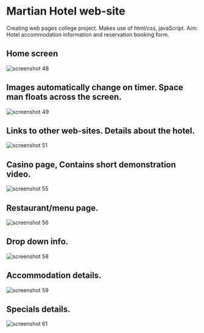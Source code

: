 # Martian Hotel web-site
Creating web pages college project.
Makes use of html/css, javaScript.
Aim: Hotel accommodation information and reservation booking form.
## Home screen
![screenshot 48](https://user-images.githubusercontent.com/34503137/34160743-dbd2c7e4-e4d6-11e7-8823-7b6a1a4c5353.png)
## Images automatically change on timer. Space man floats across the screen.
![screenshot 49](https://user-images.githubusercontent.com/34503137/34161081-1931f816-e4d8-11e7-8775-56f0094a1529.png)
## Links to other web-sites. Details about the hotel.
![screenshot 51](https://user-images.githubusercontent.com/34503137/34161719-26e6d43e-e4da-11e7-8b99-577c9f898bc0.png)
## Casino page, Contains short demonstration video.
![screenshot 55](https://user-images.githubusercontent.com/34503137/34166528-cf7a12f2-e4e7-11e7-8e3e-3820461bd584.png)
## Restaurant/menu page.
![screenshot 56](https://user-images.githubusercontent.com/34503137/34166707-473cf818-e4e8-11e7-8a57-9c5ad56f3f06.png)
## Drop down info.
![screenshot 58](https://user-images.githubusercontent.com/34503137/34167907-ca5f73f8-e4eb-11e7-92eb-960059922fe9.png)
## Accommodation details.
![screenshot 59](https://user-images.githubusercontent.com/34503137/34168448-3795e6cc-e4ed-11e7-8de4-078bdb19fd3f.png)
## Specials details.
![screenshot 61](https://user-images.githubusercontent.com/34503137/34168683-d4ea999a-e4ed-11e7-87df-04d8be4378ea.png)
